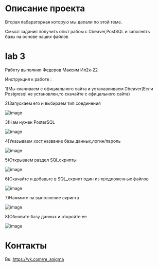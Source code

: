 

# Описание проекта

Вторая лабараторная  которую мы делали по этой теме.

Смысл задания получить опыт рабоы с Dbeaver,PostSQL и заполнять базы на основе наших файлов


# lab 3

Работу выполнил Федоров Максим Ип2к-22

Инструкция к работе :

1)Мы скачиваем с официального сайта и устанавливаем Dbeaver(Если Postgresql не установлен,то скачайте с офицального сайта)

2)Запускаем его и выбираем тип соединения

![image](https://user-images.githubusercontent.com/114816670/198820635-4d03179e-6cbf-4f11-ac05-5a71f83d3be0.png)

3)Нам нужен PosterSQL

![image](https://user-images.githubusercontent.com/114816670/198820664-7bfc7d12-6e8b-4d52-9a2f-bd91d3ca2426.png)


4)Указываем хост,название базы данных,логин/пароль

![image](https://user-images.githubusercontent.com/114816670/198820691-04b44fd5-12a8-4372-a7f3-dd39f9977d18.png)


5)Открываем раздел SQl_скрипты

![image](https://user-images.githubusercontent.com/114816670/198820740-4f1d06f3-80cd-49e6-9a22-7092a0011414.png)


6)Скачайте и добавьте в SQL_скрипт один из предложенных файлов

![image](https://user-images.githubusercontent.com/114816670/198822522-556076aa-8cbb-4963-97e2-2a951971c72f.png)



7)Нажмите на выполнение скрипта

![image](https://user-images.githubusercontent.com/114816670/198820897-1819abc5-21f8-48ec-875f-412a60c7af39.png)


8)Обновите базу данных и откройте ее

![image](https://user-images.githubusercontent.com/114816670/198822545-f77ce338-d50f-495a-9471-410d636ee0d8.png)


# Контакты 

Вк: https://vk.com/re_anigma 
